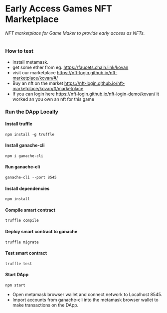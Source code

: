 # Early Access Games NFT Marketplace

<i>NFT marketplace for Game Maker to provide early access as NFTs.</i>

#

### How to test

- install metamask.
- get some ether from eg. https://faucets.chain.link/kovan
- visit our marketplace https://nft-login.github.io/nft-marketplace/kovan/#/
- Buy an nft on the market https://nft-login.github.io/nft-marketplace/kovan/#/marketplace
- If you can login here https://nft-login.github.io/nft-login-demo/kovan/ it worked an you own an nft for this game

### Run the DApp Locally

#### Install truffle

```
npm install -g truffle
```

#### Install ganache-cli

```
npm i ganache-cli
```

#### Run ganache-cli

```
ganache-cli --port 8545
```

#### Install dependencies

```
npm install
```

#### Compile smart contract

```
truffle compile
```

#### Deploy smart contract to ganache

```
truffle migrate
```

#### Test smart contract

```
truffle test
```

#### Start DApp

```
npm start
```

- Open metamask browser wallet and connect network to Localhost 8545.
- Import accounts from ganache-cli into the metamask browser wallet to make transactions on the DApp.
